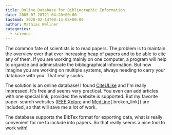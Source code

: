 ```yaml
---
title: Online Database for Bibliographic Information
date: 2005-07-28T21:04:20+00:00
lastmod: 2020-02-14T00:14:08+00:00
author: Mathias Wellner
categories:
  - science
---
```

The common fate of scientists is to read papers. The problem is to maintain the overview over that ever increasing heap of papers and to be able to cite any of them. If you are working mainly on one computer, a program will help to organize and adminsitrate the bibliographical information. But now imagine you are working on multiple systems, always needing to carry your database with you. That really sucks.

The solution is an online database! I found [CiteULike](http://www.citeulike.org) and I'm really impressed. It's free and seems very practical. You even can add articles with one special link, provided the website is supported. But my favorite paper-search websites ([IEEE Xplore](https://ecopyright.ieee.org/xplore/ie-notice.html) and [MedLine](http://medline.cos.com){.broken_link}) are included, so that will save me a lot of work.

The database supports the BibTex format for exporting data, what is really convenient for me to include into papers. So that really seems a nice tool to work with!